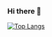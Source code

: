 ### Hi there 👋
[![Top Langs](https://github-readme-stats.vercel.app/api/top-langs/?username=NeshnyyFevral)](https://github.com/NeshnyyFevral/github-readme-stats)
